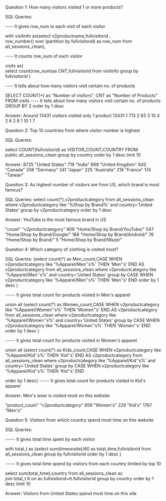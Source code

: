 Question 1: How many visitors visited 1 or more products?

SQL Queries:

---- It gives row_num to each visit of each visitor

with visitinfo as(select v2productname,fullvisitorid ,  
row_number() over (partition by fullvisitorid) as row_num
from all_sessions_clean),

---- It counts row_num of each visitor
 
visits as(                                              
select count(row_num)as CNT,fullvisitorid from visitinfo
group by fullvisitorid
)

---- It tells about how many visitors visit certain no. of products

SELECT COUNT(*) as "Number of visitors", CNT as "Number of Products" FROM visits    ---- It tells about how many visitors visit certain no. of products
GROUP BY 2
order by 1 desc 

Answer: Around 13431 visitors visited only 1 product
13431	1
713	2
63	3
10	4
2	6
2	8
1	10
1	7


Question 2: Top 10 countries from where visitor number is highest

SQL Queries:

select COUNT(fullvisitorid) as VISITOR_COUNT,COUNTRY  FROM public.all_sessions_clean
group by country
order by 1 desc limit 10

Answer:
8725	"United States"
719	"India"
668	"United Kingdom"
642	"Canada"
336	"Germany"
241	"Japan"
225	"Australia"
218	"France"
174	"Taiwan"


Question 3: As highest number of visitors are from US, which brand is most famous?

SQL Queries:
select count(*),v2productcategory from all_sessions_clean
where v2productcategory like '%Shop by Brand%' and country='United States'
group by v2productcategory
order by 1 desc 

Answer: YouTube is the most famous brand in US

"count"	"v2productcategory"
808	"Home/Shop by Brand/YouTube/"
547	"Home/Shop by Brand/Google/"
186	"Home/Shop by Brand/Android/"
76	"Home/Shop by Brand/"
5	"Home/Shop by Brand/Waze/"


Question 4: Which category of clothing is visited most?

SQL Queries:
(select count(*) as Men_count,CASE WHEN v2productcategory like '%Apparel/Men''s%' THEN 'Men''s' END AS v2productcategory from all_sessions_clean
where v2productcategory like '%Apparel/Men''s%' and country='United States'
group by CASE WHEN v2productcategory like '%Apparel/Men''s%' THEN 'Men''s' END
order by 1 desc ) 

----- It gives total count for products visited in Men's apparel

union all
(select count(*) as Women_count,CASE WHEN v2productcategory like '%Apparel/Women''s%' THEN 'Women''s' END AS v2productcategory from all_sessions_clean
where v2productcategory like '%Apparel/Women''s%' and country='United States'
group by CASE WHEN v2productcategory like '%Apparel/Women''s%' THEN 'Women''s' END
order by 1 desc )   

----- It gives total count for products visited in Women's apparel

union all
(select count(*) as Kids_count,CASE WHEN v2productcategory like '%Apparel/Kid''s%' THEN 'Kid''s' END AS v2productcategory from all_sessions_clean
where v2productcategory like '%Apparel/Kid''s%' and country='United States'
group by CASE WHEN v2productcategory like '%Apparel/Kid''s%' THEN 'Kid''s' END

order by 1 desc)    ----- It gives total count for products visited in Kid's apparel


Answer: Men's wear is visited most on this website

"product_count"	"v2productcategory"
659	"Women's"
229	"Kid's"
1767	"Men's"



Question 5: Visitors from which country spend most time on this website

SQL Queries:

 ----- It gives total time spent by each visitor

with total_t as
(select sum(timeonsite)/60 as total_time,fullvisitorid from all_sessions_clean 
group by fullvisitorid
order by 1 desc )

----- It gives total time spend by visitors from each country limited by top 10

select sum(total_time),country from all_sessions_clean ac       
join total_t tt on ac.fullvisitorid=tt.fullvisitorid
group by country
order by 1 desc limit 10


Answer: Visitors from United States spend most time on this site



